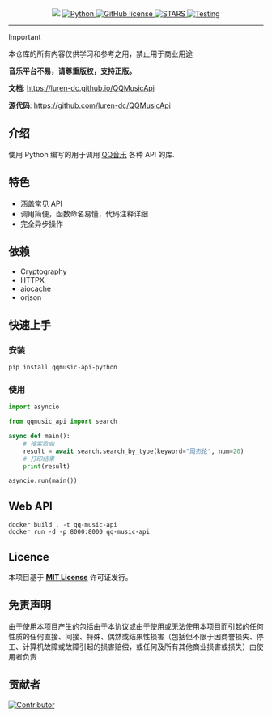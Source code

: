 <div align="center">
    <a>
        <img src="https://socialify.git.ci/luren-dc/QQMusicApi/image?description=1&font=Source%20Code%20Pro&language=1&logo=https%3A%2F%2Fy.qq.com%2Fmediastyle%2Fmod%2Fmobile%2Fimg%2Flogo.svg&name=1&pattern=Overlapping%20Hexagons&theme=Auto">
    </a>
    <a href="https://www.python.org">
        <img src="https://img.shields.io/badge/Python-3.10|3.11|3.12|3.13-blue" alt="Python">
    </a>
    <a href="https://github.com/luren-dc/QQMusicApi?tab=MIT-1-ov-file">
        <img src="https://img.shields.io/github/license/luren-dc/QQMusicApi" alt="GitHub license">
    </a>
    <a href="https://github.com/luren-dc/QQMusicApi/stargazers">
        <img src="https://img.shields.io/github/stars/luren-dc/QQMusicApi?color=yellow&label=Github%20Stars" alt="STARS">
    </a>
    <a href="https://github.com/luren-dc/QQMusicApi/actions/workflows/testing.yml">
        <img src="https://github.com/luren-dc/QQMusicApi/actions/workflows/testing.yml/badge.svg?branch=main" alt="Testing">
    </a>
</div>

---

> [!IMPORTANT]
> 本仓库的所有内容仅供学习和参考之用，禁止用于商业用途
>
> **音乐平台不易，请尊重版权，支持正版。**

**文档**: <a href="https://luren-dc.github.io/QQMusicApi" target="_blank">https://luren-dc.github.io/QQMusicApi</a>

**源代码**: <a href="https://github.com/luren-dc/QQMusicApi" target="_blank">https://github.com/luren-dc/QQMusicApi</a>

## 介绍

使用 Python 编写的用于调用 [QQ音乐](https://y.qq.com/) 各种 API 的库.

## 特色

- 涵盖常见 API
- 调用简便，函数命名易懂，代码注释详细
- 完全异步操作

## 依赖

- Cryptography
- HTTPX
- aiocache
- orjson

## 快速上手

### 安装

```bash
pip install qqmusic-api-python
```

### 使用

```python
import asyncio

from qqmusic_api import search

async def main():
    # 搜索歌曲
    result = await search.search_by_type(keyword="周杰伦", num=20)
    # 打印结果
    print(result)

asyncio.run(main())
```

## Web API
```
docker build . -t qq-music-api
docker run -d -p 8000:8000 qq-music-api
```

## Licence

本项目基于 **[MIT License](https://github.com/luren-dc/QQMusicApi?tab=MIT-1-ov-file)** 许可证发行。

## 免责声明

由于使用本项目产生的包括由于本协议或由于使用或无法使用本项目而引起的任何性质的任何直接、间接、特殊、偶然或结果性损害（包括但不限于因商誉损失、停工、计算机故障或故障引起的损害赔偿，或任何及所有其他商业损害或损失）由使用者负责

## 贡献者

[![Contributor](https://contrib.rocks/image?repo=luren-dc/QQMusicApi)](https://github.com/luren-dc/QQMusicApi/graphs/contributors)
